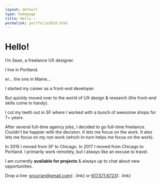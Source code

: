 ```yaml
---
layout: default
type: homepage
title: Hello ✌️
permalink: portfolio2018.html
---
```

<div class="x-large">

<h1>Hello!</h1>

I’m Sean, a freelance UX designer.

I live in Portland.

er... the one in Maine...

I started my career as a front-end developer.

But quickly moved over to the world of UX design & research (the front-end skills come in handy).

I cut my teeth out in SF where I worked with a bunch of awesome shops for 7+ years.

After several full-time agency jobs, I decided to go full-time freelance. Couldn't be happier with the decision. It lets me focus on the work. It also lets me focus on my not-work (which in-turn helps me focus on the work).

In 2015 I moved from SF to Chicago. In 2017 I moved from Chicago to Portland. I primarily work remotely, but I always like an excuse to travel.

I am currently **available for projects** & always up to chat about new opportunities.

Drop a line: [srcurran@gmail.com](mailto:srcurran@gmail.com){: .link} or [617.571.6723](tel:16175716723){: .link}

</div>